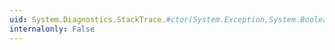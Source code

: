 ```yaml
---
uid: System.Diagnostics.StackTrace.#ctor(System.Exception,System.Boolean)
internalonly: False
---
```

